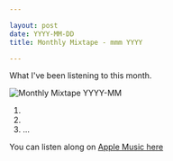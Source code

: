 ```yaml
---

layout: post
date: YYYY-MM-DD
title: Monthly Mixtape - mmm YYYY

---
```


What I've been listening to this month.

![Monthly Mixtape YYYY-MM](/images/mixtapes/YYYY-MM.png)

1. 
2. 
3. ...


You can listen along on [Apple Music here](https://music.apple.com/profile/thechelsuk)
